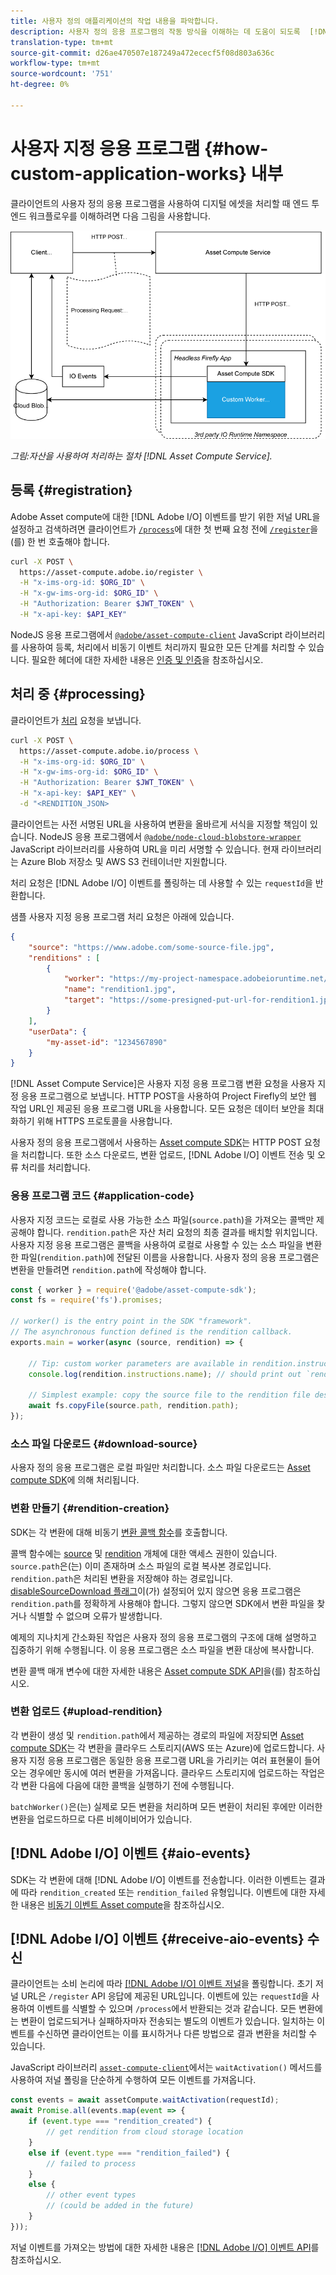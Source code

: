 ```yaml
---
title: 사용자 정의 애플리케이션의 작업 내용을 파악합니다.
description: 사용자 정의 응용 프로그램의 작동 방식을 이해하는 데 도움이 되도록  [!DNL Asset Compute Service] 사용자 정의 응용 프로그램의 내부 작업.
translation-type: tm+mt
source-git-commit: d26ae470507e187249a472ececf5f08d803a636c
workflow-type: tm+mt
source-wordcount: '751'
ht-degree: 0%

---
```



# 사용자 지정 응용 프로그램 {#how-custom-application-works} 내부

클라이언트의 사용자 정의 응용 프로그램을 사용하여 디지털 에셋을 처리할 때 엔드 투 엔드 워크플로우를 이해하려면 다음 그림을 사용합니다.

![맞춤형 애플리케이션 워크플로우](assets/customworker.png)

*그림:자산을 사용하여 처리하는 절차 [!DNL Asset Compute Service].*

## 등록 {#registration}

Adobe Asset compute에 대한 [!DNL Adobe I/O] 이벤트를 받기 위한 저널 URL을 설정하고 검색하려면 클라이언트가 [`/process`](api.md#process-request)에 대한 첫 번째 요청 전에 [`/register`](api.md#register)을(를) 한 번 호출해야 합니다.

```sh
curl -X POST \
  https://asset-compute.adobe.io/register \
  -H "x-ims-org-id: $ORG_ID" \
  -H "x-gw-ims-org-id: $ORG_ID" \
  -H "Authorization: Bearer $JWT_TOKEN" \
  -H "x-api-key: $API_KEY"
```

NodeJS 응용 프로그램에서 [`@adobe/asset-compute-client`](https://github.com/adobe/asset-compute-client#usage) JavaScript 라이브러리를 사용하여 등록, 처리에서 비동기 이벤트 처리까지 필요한 모든 단계를 처리할 수 있습니다. 필요한 헤더에 대한 자세한 내용은 [인증 및 인증](api.md)을 참조하십시오.

## 처리 중 {#processing}

클라이언트가 [처리](api.md#process-request) 요청을 보냅니다.

```sh
curl -X POST \
  https://asset-compute.adobe.io/process \
  -H "x-ims-org-id: $ORG_ID" \
  -H "x-gw-ims-org-id: $ORG_ID" \
  -H "Authorization: Bearer $JWT_TOKEN" \
  -H "x-api-key: $API_KEY" \
  -d "<RENDITION_JSON>
```

클라이언트는 사전 서명된 URL을 사용하여 변환을 올바르게 서식을 지정할 책임이 있습니다. NodeJS 응용 프로그램에서 [`@adobe/node-cloud-blobstore-wrapper`](https://github.com/adobe/node-cloud-blobstore-wrapper#presigned-urls) JavaScript 라이브러리를 사용하여 URL을 미리 서명할 수 있습니다. 현재 라이브러리는 Azure Blob 저장소 및 AWS S3 컨테이너만 지원합니다.

처리 요청은 [!DNL Adobe I/O] 이벤트를 폴링하는 데 사용할 수 있는 `requestId`을 반환합니다.

샘플 사용자 지정 응용 프로그램 처리 요청은 아래에 있습니다.

```json
{
    "source": "https://www.adobe.com/some-source-file.jpg",
    "renditions" : [
        {
            "worker": "https://my-project-namespace.adobeioruntime.net/api/v1/web/my-namespace-version/my-worker",
            "name": "rendition1.jpg",
            "target": "https://some-presigned-put-url-for-rendition1.jpg",
        }
    ],
    "userData": {
        "my-asset-id": "1234567890"
    }
}
```

[!DNL Asset Compute Service]은 사용자 지정 응용 프로그램 변환 요청을 사용자 지정 응용 프로그램으로 보냅니다. HTTP POST을 사용하여 Project Firefly의 보안 웹 작업 URL인 제공된 응용 프로그램 URL을 사용합니다. 모든 요청은 데이터 보안을 최대화하기 위해 HTTPS 프로토콜을 사용합니다.

사용자 정의 응용 프로그램에서 사용하는 [Asset compute SDK](https://github.com/adobe/asset-compute-sdk#adobe-asset-compute-worker-sdk)는 HTTP POST 요청을 처리합니다. 또한 소스 다운로드, 변환 업로드, [!DNL Adobe I/O] 이벤트 전송 및 오류 처리를 처리합니다.

<!-- TBD: Add the application diagram. -->

### 응용 프로그램 코드 {#application-code}

사용자 지정 코드는 로컬로 사용 가능한 소스 파일(`source.path`)을 가져오는 콜백만 제공해야 합니다. `rendition.path`은 자산 처리 요청의 최종 결과를 배치할 위치입니다. 사용자 지정 응용 프로그램은 콜백을 사용하여 로컬로 사용할 수 있는 소스 파일을 변환한 파일(`rendition.path`)에 전달된 이름을 사용합니다. 사용자 정의 응용 프로그램은 변환을 만들려면 `rendition.path`에 작성해야 합니다.

```javascript
const { worker } = require('@adobe/asset-compute-sdk');
const fs = require('fs').promises;

// worker() is the entry point in the SDK "framework".
// The asynchronous function defined is the rendition callback.
exports.main = worker(async (source, rendition) => {

    // Tip: custom worker parameters are available in rendition.instructions.
    console.log(rendition.instructions.name); // should print out `rendition.jpg`.

    // Simplest example: copy the source file to the rendition file destination so as to transfer the asset as is without processing.
    await fs.copyFile(source.path, rendition.path);
});
```

### 소스 파일 다운로드 {#download-source}

사용자 정의 응용 프로그램은 로컬 파일만 처리합니다. 소스 파일 다운로드는 [Asset compute SDK](https://github.com/adobe/asset-compute-sdk#adobe-asset-compute-worker-sdk)에 의해 처리됩니다.

### 변환 만들기 {#rendition-creation}

SDK는 각 변환에 대해 비동기 [변환 콜백 함수](https://github.com/adobe/asset-compute-sdk#rendition-callback-for-worker-required)를 호출합니다.

콜백 함수에는 [source](https://github.com/adobe/asset-compute-sdk#source) 및 [rendition](https://github.com/adobe/asset-compute-sdk#rendition) 개체에 대한 액세스 권한이 있습니다. `source.path`은(는) 이미 존재하며 소스 파일의 로컬 복사본 경로입니다. `rendition.path`은 처리된 변환을 저장해야 하는 경로입니다. [disableSourceDownload 플래그](https://github.com/adobe/asset-compute-sdk#worker-options-optional)이(가) 설정되어 있지 않으면 응용 프로그램은 `rendition.path`를 정확하게 사용해야 합니다. 그렇지 않으면 SDK에서 변환 파일을 찾거나 식별할 수 없으며 오류가 발생합니다.

예제의 지나치게 간소화된 작업은 사용자 정의 응용 프로그램의 구조에 대해 설명하고 집중하기 위해 수행됩니다. 이 응용 프로그램은 소스 파일을 변환 대상에 복사합니다.

변환 콜백 매개 변수에 대한 자세한 내용은 [Asset compute SDK API](https://github.com/adobe/asset-compute-sdk#api-details)을(를) 참조하십시오.

### 변환 업로드 {#upload-rendition}

각 변환이 생성 및 `rendition.path`에서 제공하는 경로의 파일에 저장되면 [Asset compute SDK](https://github.com/adobe/asset-compute-sdk#adobe-asset-compute-worker-sdk)는 각 변환을 클라우드 스토리지(AWS 또는 Azure)에 업로드합니다. 사용자 지정 응용 프로그램은 동일한 응용 프로그램 URL을 가리키는 여러 표현물이 들어오는 경우에만 동시에 여러 변환을 가져옵니다. 클라우드 스토리지에 업로드하는 작업은 각 변환 다음에 다음에 대한 콜백을 실행하기 전에 수행됩니다.

`batchWorker()`은(는) 실제로 모든 변환을 처리하며 모든 변환이 처리된 후에만 이러한 변환을 업로드하므로 다른 비헤이비어가 있습니다.

## [!DNL Adobe I/O] 이벤트 {#aio-events}

SDK는 각 변환에 대해 [!DNL Adobe I/O] 이벤트를 전송합니다. 이러한 이벤트는 결과에 따라 `rendition_created` 또는 `rendition_failed` 유형입니다. 이벤트에 대한 자세한 내용은 [비동기 이벤트 Asset compute](api.md#asynchronous-events)을 참조하십시오.

## [!DNL Adobe I/O] 이벤트 {#receive-aio-events} 수신

클라이언트는 소비 논리에 따라 [[!DNL Adobe I/O] 이벤트 저널](https://www.adobe.io/apis/experienceplatform/events/ioeventsapi.html#/Journaling)을 폴링합니다. 초기 저널 URL은 `/register` API 응답에 제공된 URL입니다. 이벤트에 있는 `requestId`을 사용하여 이벤트를 식별할 수 있으며 `/process`에서 반환되는 것과 같습니다. 모든 변환에는 변환이 업로드되거나 실패하자마자 전송되는 별도의 이벤트가 있습니다. 일치하는 이벤트를 수신하면 클라이언트는 이를 표시하거나 다른 방법으로 결과 변환을 처리할 수 있습니다.

JavaScript 라이브러리 [`asset-compute-client`](https://github.com/adobe/asset-compute-client#usage)에서는 `waitActivation()` 메서드를 사용하여 저널 폴링을 단순하게 수행하여 모든 이벤트를 가져옵니다.

```javascript
const events = await assetCompute.waitActivation(requestId);
await Promise.all(events.map(event => {
    if (event.type === "rendition_created") {
        // get rendition from cloud storage location
    }
    else if (event.type === "rendition_failed") {
        // failed to process
    }
    else {
        // other event types
        // (could be added in the future)
    }
}));
```

저널 이벤트를 가져오는 방법에 대한 자세한 내용은 [[!DNL Adobe I/O] 이벤트 API](https://www.adobe.io/apis/experienceplatform/events/ioeventsapi.html#!adobedocs/adobeio-events/master/events-api-reference.yaml)를 참조하십시오.

<!-- TBD:
* Illustration of the controls/data flow.
* Basic overview, in text and not code, of how an application works.
-->
